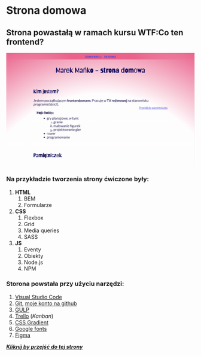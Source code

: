 # Strona domowa
## Strona powastałą w ramach kursu WTF:Co ten frontend?

![Marek Mańko - strona domowa](./src/assets/img/screen-strona-domowa-wtf.PNG)

### Na przykładzie tworzenia strony ćwiczone były:

1. **HTML**
    1. BEM
    2. Formularze
2. **CSS**
    1. Flexbox
    2. Grid
    3. Media queries
    4. SASS
3. **JS**
    1. Eventy
    2. Obiekty
    3. Node.js
    4. NPM

### Storona powstała przy użyciu narzędzi:

1. [Visual Studio Code](https://code.visualstudio.com/)
2. [Git](https://git-scm.com/), [moje konto na github](https://github.com/mankom)
3. [GULP](https://gulpjs.com/)
4. [Trello](https://trello.com/) (*Kanban*)
5. [CSS Gradient](https://cssgradient.io/)
6. [Google fonts](https://fonts.google.com/)
7. [Figma](https://www.figma.com/)

[***Kliknij by przejść do tej strony***](https://mankom.github.io/homepage-gulp/)

